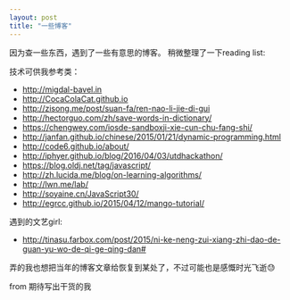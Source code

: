 ```yaml
---
layout: post
title: "一些博客"
---
```



因为查一些东西，遇到了一些有意思的博客。
稍微整理了一下reading list:

技术可供我参考类：

- <http://migdal-bavel.in>
- <http://CocaColaCat.github.io>
- <http://zisong.me/post/suan-fa/ren-nao-li-jie-di-gui>
- <http://hectorguo.com/zh/save-words-in-dictionary/>
- <https://chengwey.com/iosde-sandboxji-xie-cun-chu-fang-shi/>
- <http://janfan.github.io/chinese/2015/01/21/dynamic-programming.html>
- <http://code6.github.io/about/>
- <http://iphyer.github.io/blog/2016/04/03/utdhackathon/>
- <https://blog.oldj.net/tag/javascript/>
- <http://zh.lucida.me/blog/on-learning-algorithms/>
- <http://lwn.me/lab/>
- <http://soyaine.cn/JavaScript30/>
- <http://egrcc.github.io/2015/04/12/mango-tutorial/>



遇到的文艺girl:

- <http://tinasu.farbox.com/post/2015/ni-ke-neng-zui-xiang-zhi-dao-de-guan-yu-wo-de-qi-ge-qing-dan#>

弄的我也想把当年的博客文章给恢复到某处了，不过可能也是感慨时光飞逝😓

from 期待写出干货的我



